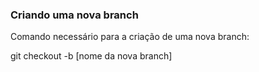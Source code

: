 ### Criando uma nova branch

Comando necessário para a criação de uma nova branch:

git checkout -b [nome da nova branch]